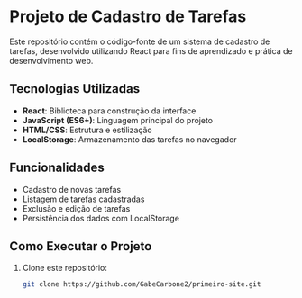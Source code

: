 # Projeto de Cadastro de Tarefas

Este repositório contém o código-fonte de um sistema de cadastro de tarefas, desenvolvido utilizando React para fins de aprendizado e prática de desenvolvimento web.

## Tecnologias Utilizadas
- **React**: Biblioteca para construção da interface
- **JavaScript (ES6+)**: Linguagem principal do projeto
- **HTML/CSS**: Estrutura e estilização
- **LocalStorage**: Armazenamento das tarefas no navegador

## Funcionalidades
- Cadastro de novas tarefas
- Listagem de tarefas cadastradas
- Exclusão e edição de tarefas
- Persistência dos dados com LocalStorage

## Como Executar o Projeto
1. Clone este repositório:
   ```bash
   git clone https://github.com/GabeCarbone2/primeiro-site.git
